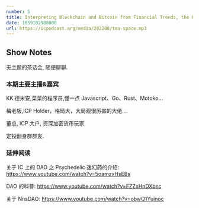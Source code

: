 ```yaml
---
number: 5
title: Interpreting Blockchain and Bitcoin from Financial Trends, the Pattern Opens
date: 1659102988000
url: https://icpodcast.org/media/202208/tea-space.mp3
---
```


## Show Notes

无主题的茶话会, 随便聊聊.

### 本期主要主播&嘉宾

KK 德米安,菜菜的程序员,懂一点 Javascript、Go、Rust、Motoko...

梅老板,ICP Holder，格局大，大局观很厉害的大佬...

董总, ICP 大户, 资深加密货币玩家.

定投翻身群群友.

### 延伸阅读

关于 IC 上的 DAO 之 Psychedelic 迷幻药的介绍: <https://www.youtube.com/watch?v=5oamzxHsEBs>

DAO 的科普: <https://www.youtube.com/watch?v=FZZxHnDXbsc>

关于 NnsDAO: <https://www.youtube.com/watch?v=obwQ1Yuinoc>
